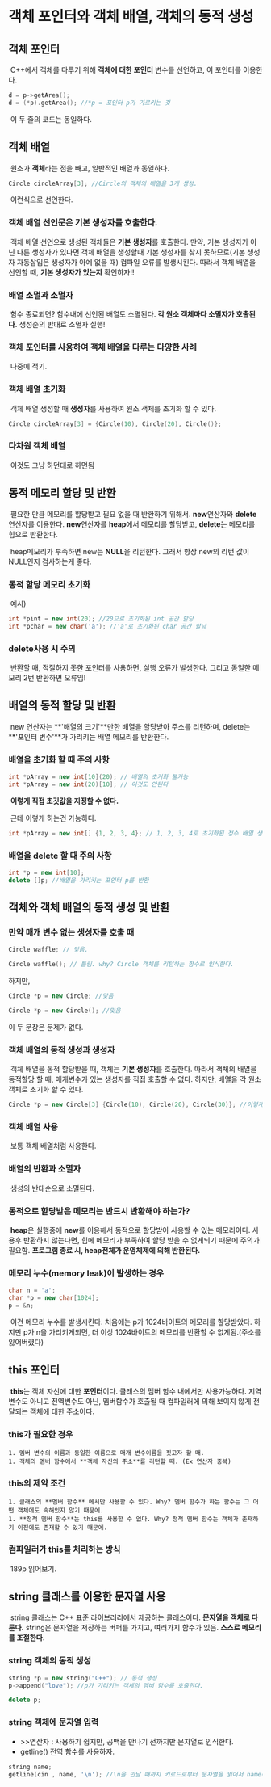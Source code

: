 # 객체 포인터와 객체 배열, 객체의 동적 생성

## 객체 포인터

​	C++에서 객체를 다루기 위해 **객체에 대한 포인터** 변수를 선언하고, 이 포인터를 이용한다.

```cpp
d = p->getArea();
d = (*p).getArea(); //*p = 포인터 p가 가르키는 것
```

​	이 두 줄의 코드는 동일하다. 

## 객체 배열

​	원소가 **객체**라는 점을 빼고, 일반적인 배열과 동일하다.

```cpp
Circle circleArray[3]; //Circle의 객체의 배열을 3개 생성.
```

​	이런식으로 선언한다.

### 객체 배열 선언문은 기본 생성자를 호출한다.

​	객체 배열 선언으로 생성된 객체들은 **기본 생성자**를 호출한다. 만약, 기본 생성자가 아닌 다른 생성자가 있다면 객체 배열을 생성할때 기본 생성자를 찾지 못하므로(기본 생성자 자동삽입은 생성자가 아예 없을 때) 컴파일 오류를 발생시킨다. 따라서 객체 배열을 선언할 때, **기본 생성자가 있는지** 확인하자!!

### 배열 소멸과 소멸자

​	함수 종료되면? 함수내에 선언된 배열도 소멸된다. **각 원소 객체마다 소멸자가 호출된다.** 생성순의 반대로 소멸자 실행!

### 객체 포인터를 사용하여 객체 배열을 다루는 다양한 사례

​	나중에 적기.

### 객체 배열 초기화

​	객체 배열 생성할 때 **생성자**를 사용하여 원소 객체를 초기화 할 수 있다.

```cpp
Circle circleArray[3] = {Circle(10), Circle(20), Circle()};
```

### 다차원 객체 배열

​	이것도 그냥 하던대로 하면됨

## 동적 메모리 할당 및 반환

​	필요한 만큼 메모리를 할당받고 필요 없을 때 반환하기 위해서. **new**연산자와 **delete**연산자를 이용한다. **new**연산자를 **heap**에서 메모리를 할당받고, **delete**는 메모리를 힙으로 반환한다.

​	heap메모리가 부족하면 new는 **NULL**을 리턴한다. 그래서 항상 new의 리턴 값이 NULL인지 검사하는게 좋다.

### 동적 할당 메모리 초기화

​	예시)

```cpp
int *pint = new int(20); //20으로 초기화된 int 공간 할당
int *pchar = new char('a'); //'a'로 초기화된 char 공간 할당
```

### delete사용 시 주의

​	반환할 때, 적절하지 못한 포인터를 사용하면, 실행 오류가 발생한다. 그리고 동일한 메모리 2번 반환하면 오류임!

## 배열의 동적 할당 및 반환

​	new 연산자는 **'배열의 크기'**만한 배열을 할당받아 주소를 리턴하며, delete는 **'포인터 변수'**가 가리키는 배열 메모리를 반환한다.

### 배열을 초기화 할 때 주의 사항

```cpp
int *pArray = new int[10](20); // 배열의 초기화 불가능
int *pArray = new int(20)[10]; // 이것도 안된다
```

​	**이렇게 직접 초깃값을 지정할 수 없다.**

​	근데 이렇게 하는건 가능하다.

```cpp
int *pArray = new int[] {1, 2, 3, 4}; // 1, 2, 3, 4로 초기화된 정수 배열 생성
```

### 배열을 delete 할 때 주의 사항

```cpp
int *p = new int[10];
delete []p; //배열을 가리키는 포인터 p를 반환
```

## 객체와 객체 배열의 동적 생성 및 반환

### 만약 매개 변수 없는 생성자를 호출 때

```cpp
Circle waffle; // 맞음.

Circle waffle(); // 틀림. why? Circle 객체를 리턴하는 함수로 인식한다.
```



하지만,

```cpp
Circle *p = new Circle; //맞음

Circle *p = new Circle(); //맞음
```

이 두 문장은 문제가 없다.

### 객체 배열의 동적 생성과 생성자

​	객체 배열을 동적 할당받을 때, 객체는 **기본 생성자**를 호출한다. 따라서 객체의 배열을 동적할당 할 때, 매개변수가 있는 생성자를 직접 호출할 수 없다. 하지만, 배열을 각 원소 객체로 초기화 할 수 있다.

```cpp
Circle *p = new Circle[3] {Circle(10), Circle(20), Circle(30)}; //이렇게 하는건 가능하다.
```

### 객체 배열 사용

​	보통 객체 배열처럼 사용한다.

### 배열의 반환과 소멸자

​	생성의 반대순으로 소멸된다.

### 동적으로 할당받은 메모리는 반드시 반환해야 하는가?

​	**heap**은 실행중에 **new**를 이용해서 동적으로 할당받아 사용할 수 있는 메모리이다. 사용후 반환하지 않는다면, 힙에 메모리가 부족하여 할당 받을 수 없게되기 때문에 주의가 필요함. **프로그램 종료 시, heap전체가 운영체제에 의해 반환된다.**

### 메모리 누수(memory leak)이 발생하는 경우

```cpp
char n = 'a';
char *p = new char[1024];
p = &n;
```

​	이건 메모리 누수를 발생시킨다. 처음에는 p가 1024바이트의 메모리를 할당받았다. 하지만 p가 n을 가리키게되면, 더 이상 1024바이트의 메모리를 반환할 수 없게됨.(주소를 잃어버렸다)

## this 포인터

​	**this**는 객체 자신에 대한 **포인터**이다. 클래스의 멤버 함수 내에서만 사용가능하다. 지역변수도 아니고 전역변수도 아닌, 멤버함수가 호출될 때 컴파일러에 의해 보이지 않게 전달되는 객체에 대한 주소이다.

### this가 필요한 경우

	1. 멤버 변수의 이름과 동일한 이름으로 매개 변수이름을 짓고자 할 때.
	1. 객체의 멤버 함수에서 **객체 자신의 주소**를 리턴할 때. (Ex 연산자 중복)

### this의 제약 조건

	1. 클래스의 **멤버 함수** 에서만 사용할 수 있다. Why? 멤버 함수가 하는 함수는 그 어떤 객체에도 속해있지 않기 때문에.
	1. **정적 멤버 함수**는 this를 사용할 수 없다. Why? 정적 멤버 함수는 객체가 존재하기 이전에도 존재할 수 있기 때문에.

### 컴파일러가 this를 처리하는 방식

​	189p 읽어보기.

## string 클래스를 이용한 문자열 사용

​	string 클래스는 C++ 표준 라이브러리에서 제공하는 클래스이다. **문자열을 객체로 다룬다.** string은 문자열을 저장하는 버퍼를 가지고, 여러가지 함수가 있음. **스스로 메모리를 조절한다.** 

### string 객체의 동적 생성

```cpp
string *p = new string("C++"); // 동적 생성
p->append("love"); //p가 가리키는 객체의 멤버 함수를 호출한다.

delete p;
```

### string 객체에 문자열 입력

+ \>\>연산자 : 사용하기 쉽지만, 공백을 만나기 전까지만 문자열로 인식한다.
+ getline() 전역 함수를 사용하자.

```cpp
string name;
getline(cin , name, '\n'); //\n을 만날 때까지 키로드로부터 문자열을 읽어서 name에 저장
```

